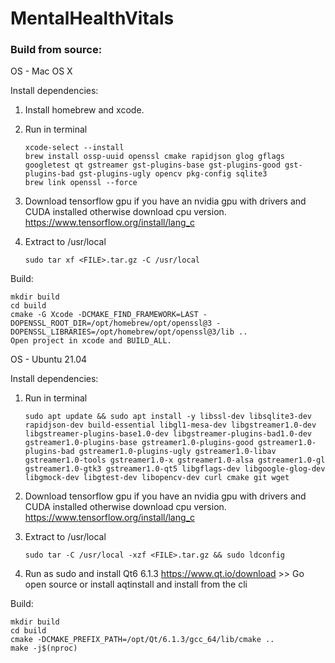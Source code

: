 # MentalHealthVitals

### Build from source:
OS - Mac OS X

Install dependencies:
1. Install homebrew and xcode.
2. Run in terminal
   
       xcode-select --install
       brew install ossp-uuid openssl cmake rapidjson glog gflags googletest qt gstreamer gst-plugins-base gst-plugins-good gst-plugins-bad gst-plugins-ugly opencv pkg-config sqlite3
       brew link openssl --force

3. Download tensorflow gpu if you have an nvidia gpu with drivers and CUDA installed otherwise download cpu version.
   https://www.tensorflow.org/install/lang_c
4. Extract to /usr/local

       sudo tar xf <FILE>.tar.gz -C /usr/local

Build:

    mkdir build 
    cd build
    cmake -G Xcode -DCMAKE_FIND_FRAMEWORK=LAST -DOPENSSL_ROOT_DIR=/opt/homebrew/opt/openssl@3 -DOPENSSL_LIBRARIES=/opt/homebrew/opt/openssl@3/lib .. 
    Open project in xcode and BUILD_ALL.


OS - Ubuntu 21.04

Install dependencies:
1. Run in terminal
       
       sudo apt update && sudo apt install -y libssl-dev libsqlite3-dev rapidjson-dev build-essential libgl1-mesa-dev libgstreamer1.0-dev libgstreamer-plugins-base1.0-dev libgstreamer-plugins-bad1.0-dev gstreamer1.0-plugins-base gstreamer1.0-plugins-good gstreamer1.0-plugins-bad gstreamer1.0-plugins-ugly gstreamer1.0-libav gstreamer1.0-tools gstreamer1.0-x gstreamer1.0-alsa gstreamer1.0-gl gstreamer1.0-gtk3 gstreamer1.0-qt5 libgflags-dev libgoogle-glog-dev libgmock-dev libgtest-dev libopencv-dev curl cmake git wget

2. Download tensorflow gpu if you have an nvidia gpu with drivers and CUDA installed otherwise download cpu version.
   https://www.tensorflow.org/install/lang_c
3. Extract to /usr/local 

       sudo tar -C /usr/local -xzf <FILE>.tar.gz && sudo ldconfig
4. Run as sudo and install Qt6 6.1.3 https://www.qt.io/download >> Go open source or install aqtinstall and install from the cli

Build:

    mkdir build 
    cd build
    cmake -DCMAKE_PREFIX_PATH=/opt/Qt/6.1.3/gcc_64/lib/cmake ..
    make -j$(nproc)
